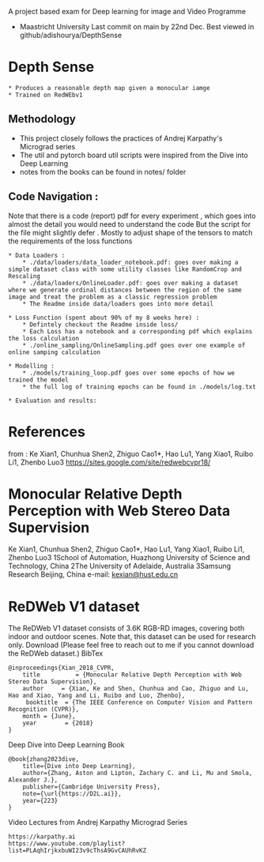 A project based exam for Deep learning for image and Video Programme
- Maastricht University
Last commit on main by 22nd Dec.
Best viewed in github/adishourya/DepthSense

# Depth Sense
    * Produces a reasonable depth map given a monocular iamge
    * Trained on RedWEbv1


## Methodology
* This project closely follows the practices of Andrej Karpathy's Micrograd series
* The util and pytorch board util scripts were inspired from the Dive into Deep Learning
* notes from the books can be found in notes/ folder

## Code Navigation :
Note that there is a code (report) pdf for every experiment , which goes into almost the detail you would need to understand the code
But the script for the file might slightly defer . Mostly to adjust shape of the tensors to match the requirements of the loss functions

    * Data Loaders :
        * ./data/loaders/data_loader_notebook.pdf: goes over making a simple dataset class with some utility classes like RandomCrop and Rescaling
        * ./data/loaders/OnlineLoader.pdf: goes over making a dataset where we generate ordinal distances between the region of the same image and treat the problem as a classic regression problem
        * The Readme inside data/loaders goes into more detail

    * Loss Function (spent about 90% of my 8 weeks here) :
        * Defintely checkout the Readme inside loss/
        * Each Loss has a notebook and a corresponding pdf which explains the loss calculation
        * ./online_sampling/OnlineSampling.pdf goes over one example of online samping calculation

    * Modelling :
        * ./models/training_loop.pdf goes over some epochs of how we trained the model
        * the full log of training epochs can be found in ./models/log.txt

    * Evaluation and results:


# References
from : Ke Xian1, Chunhua Shen2, Zhiguo Cao1*, Hao Lu1, Yang Xiao1, Ruibo Li1, Zhenbo Luo3
https://sites.google.com/site/redwebcvpr18/

# Monocular Relative Depth Perception with Web Stereo Data Supervision
Ke Xian1, Chunhua Shen2, Zhiguo Cao1*, Hao Lu1, Yang Xiao1, Ruibo Li1, Zhenbo Luo3
1School of Automation, Huazhong University of Science and Technology, China
2The University of Adelaide, Australia               3Samsung Research Beijing, China
e-mail: kexian@hust.edu.cn


# ReDWeb V1 dataset
The ReDWeb V1 dataset consists of 3.6K RGB-RD images, covering both indoor and outdoor scenes. Note that, this dataset can be used for research only.
Download (Please  feel free to reach out to me if you cannot download the ReDWeb dataset.)
BibTex
```
@inproceedings{Xian_2018_CVPR,
    title          = {Monocular Relative Depth Perception with Web Stereo Data Supervision},
    author     = {Xian, Ke and Shen, Chunhua and Cao, Zhiguo and Lu, Hao and Xiao, Yang and Li, Ruibo and Luo, Zhenbo},
     booktitle  = {The IEEE Conference on Computer Vision and Pattern Recognition (CVPR)},
    month = {June},
    year        = {2018}
}
```

Deep Dive into Deep Learning Book
```
@book{zhang2023dive,
    title={Dive into Deep Learning},
    author={Zhang, Aston and Lipton, Zachary C. and Li, Mu and Smola, Alexander J.},
    publisher={Cambridge University Press},
    note={\url{https://D2L.ai}},
    year={223}
}
```

Video Lectures from Andrej Karpathy Micrograd Series
```
https://karpathy.ai
https://www.youtube.com/playlist?list=PLAqhIrjkxbuWI23v9cThsA9GvCAUhRvKZ
```
